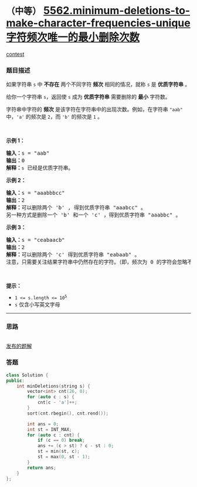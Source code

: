 # `（中等）` [5562.minimum-deletions-to-make-character-frequencies-unique 字符频次唯一的最小删除次数](https://leetcode-cn.com/problems/minimum-deletions-to-make-character-frequencies-unique/)

[contest](https://leetcode-cn.com/contest/weekly-contest-214/problems/minimum-deletions-to-make-character-frequencies-unique/)

### 题目描述
<p>如果字符串 <code>s</code> 中 <strong>不存在</strong> 两个不同字符 <strong>频次</strong> 相同的情况，就称 <code>s</code> 是 <strong>优质字符串</strong> 。</p>

<p>给你一个字符串 <code>s</code>，返回使 <code>s</code> 成为 <strong>优质字符串</strong> 需要删除的 <strong>最小</strong> 字符数。</p>

<p>字符串中字符的 <strong>频次</strong> 是该字符在字符串中的出现次数。例如，在字符串 <code>"aab"</code> 中，<code>'a'</code> 的频次是 <code>2</code>，而 <code>'b'</code> 的频次是 <code>1</code> 。</p>

<p>&nbsp;</p>

<p><strong>示例 1：</strong></p>

<pre><strong>输入：</strong>s = "aab"
<strong>输出：</strong>0
<strong>解释：</strong><code>s</code> 已经是优质字符串。
</pre>

<p><strong>示例 2：</strong></p>

<pre><strong>输入：</strong>s = "aaabbbcc"
<strong>输出：</strong>2
<strong>解释：</strong>可以删除两个 'b' , 得到优质字符串 "aaabcc" 。
另一种方式是删除一个 'b' 和一个 'c' ，得到优质字符串 "aaabbc" 。</pre>

<p><strong>示例 3：</strong></p>

<pre><strong>输入：</strong>s = "ceabaacb"
<strong>输出：</strong>2
<strong>解释：</strong>可以删除两个 'c' 得到优质字符串 "eabaab" 。
注意，只需要关注结果字符串中仍然存在的字符。（即，频次为 0 的字符会忽略不计。）
</pre>

<p>&nbsp;</p>

<p><strong>提示：</strong></p>

<ul>
	<li><code>1 &lt;= s.length &lt;= 10<sup>5</sup></code></li>
	<li><code>s</code> 仅含小写英文字母</li>
</ul>


---
### 思路
```
```

[发布的题解](https://leetcode-cn.com/problems/minimum-deletions-to-make-character-frequencies-unique/solution/minimum-deletions-by-ikaruga/)

### 答题
``` C++
class Solution {
public:
    int minDeletions(string s) {
        vector<int> cnt(26, 0);
        for (auto c : s) {
            cnt[c - 'a']++;
        }
        sort(cnt.rbegin(), cnt.rend());

        int ans = 0;
        int st = INT_MAX;
        for (auto c : cnt) {
            if (c == 0) break;
            ans += (c > st) ? c - st : 0;
            st = min(st, c);
            st = max(0, st - 1);
        }
        return ans;
    }
};
```




